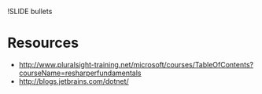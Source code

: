 !SLIDE bullets
# Resources #

* http://www.pluralsight-training.net/microsoft/courses/TableOfContents?courseName=resharperfundamentals
* http://blogs.jetbrains.com/dotnet/
